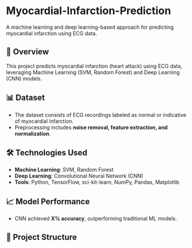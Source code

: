 # Myocardial-Infarction-Prediction
A machine learning and deep learning-based approach for predicting myocardial infarction using ECG data. 

## 🚀 Overview  
This project predicts myocardial infarction (heart attack) using ECG data, leveraging Machine Learning (SVM, Random Forest) and Deep Learning (CNN) models.  

## 📊 Dataset  
- The dataset consists of ECG recordings labeled as normal or indicative of myocardial infarction.  
- Preprocessing includes **noise removal, feature extraction, and normalization**.  

## 🛠️ Technologies Used  
- **Machine Learning**: SVM, Random Forest  
- **Deep Learning**: Convolutional Neural Network (CNN)  
- **Tools**: Python, TensorFlow, sci-kit-learn, NumPy, Pandas, Matplotlib  

## 📈 Model Performance  
- CNN achieved **X% accuracy**, outperforming traditional ML models.  

## 📂 Project Structure  
